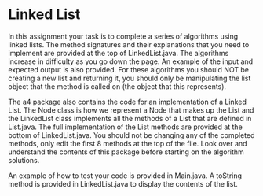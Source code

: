 # Linked List

In this assignment your task is to complete a series of algorithms using linked lists. 
The method signatures and their explanations that you need to 
 implement are provided at the top of LinkedList.java. The algorithms increase
in difficulty as you go down the page. An example of the input and expected output is also provided. 
For these algorithms you should NOT be creating a new list and returning it, you should only be manipulating the list object
that the method is called on (the object that this represents). 

The a4 package also contains the code for an implementation of a
Linked List. The Node class is how we represent a Node that makes up the
List and the LinkedList class implements all the methods of a List that are defined in List.java. The full implementation of
the List methods are provided at the bottom of LinkedList.java. You should not be changing any of the completed methods, only 
edit the first 8 methods at the top of the file. 
Look over and understand the contents of this package before starting 
on the algorithm solutions. 

An example of how to test your code is provided in Main.java.  A toString method is provided
in LinkedList.java to display the contents of the list.
